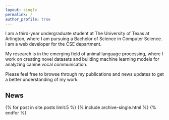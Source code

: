 ```yaml
---
layout: single
permalink: /
author_profile: true
---
```


I am a third-year undergraduate student at The University of Texas at Arlington, where I am pursuing a Bachelor of Science in Computer Science. I am a web developer for the CSE department.

My research is in the emerging field of animal language processing, where I work on creating novel datasets and building machine learning models for analyzing canine vocal communication.

Please feel free to browse through my publications and news updates to get a better understanding of my work.

## News

{% for post in site.posts limit:5 %}
  {% include archive-single.html %}
{% endfor %}